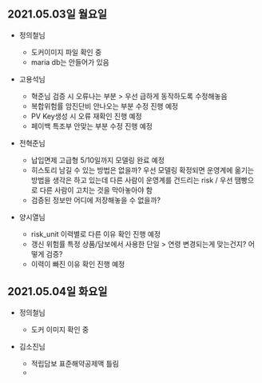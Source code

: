 ## 2021.05.03일 월요일

* 정의철님 
   - 도커이미지 파일 확인 중
   - maria db는 안들어가 있음 
 
* 고용석님 
   -  혁준님 검증 시 오류나는 부분 > 우선 급하게 동작하도록 수정해놓음
   -  복합위험률 암진단비 안나오는 부분 수정 진행 예정
   -  PV Key생성 시 오류 재확인 진행 예정
   -  페이백 특조부 안맞는 부분 수정 진행 예정
 
 * 전혁준님
    - 납입면제 고급형 5/10일까지 모델링 완료 예정
    - 히스토리 남길 수 있는 방법은 없을까? 우선 모델링 확정되면 운영계에 옮기는 방법을 생각은 하고 있는데 다른 사람이 운영계를 건드리는 risk / 우선 땜빵으로 다른 사람이 고치는 것을 막아놓아야 함
    - 검증된 정보만 어디에 저장해놓을 수 없을까?

 * 양시열님
    - risk_unit 이력별로 다른 이유 확인 진행 예정
    - 갱신 위험률 특정 상품/담보에서 사용한 단일 > 연령 변경되는게 맞는건지? 어떻게 검증?
    - 이력이 빠진 이유 확인 진행 예정

## 2021.05.04일 화요일

* 정의철님 
   - 도커 이미지 확인 중
 
 * 김소진님
    - 적립담보 표준해약공제액 틀림
    - 

<!--stackedit_data:
eyJoaXN0b3J5IjpbLTI5OTY1MTQ3LC0zNDQ4NzA3OThdfQ==
-->